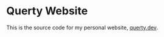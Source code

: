 # Querty Website

This is the source code for my personal website, [querty.dev](https://querty.dev).